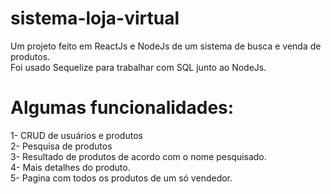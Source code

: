 # sistema-loja-virtual
Um projeto feito em ReactJs e NodeJs de um sistema de busca e venda de produtos. <br>
Foi usado Sequelize para trabalhar com SQL junto ao NodeJs. <br>

# Algumas funcionalidades:
1- CRUD de usuários e produtos <br>
2- Pesquisa de produtos <br>
3- Resultado de produtos de acordo com o nome pesquisado. <br>
4- Mais detalhes do produto. <br>
5- Pagina com todos os produtos de um só vendedor. <br>
